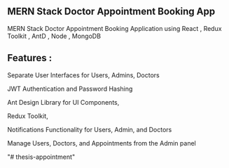 ## MERN Stack Doctor Appointment Booking App

MERN Stack Doctor Appointment Booking Application using React , Redux Toolkit , AntD , Node , MongoDB 

## Features :

Separate User Interfaces for Users, Admins, Doctors

JWT Authentication and Password Hashing

Ant Design Library for UI Components,

Redux Toolkit,

Notifications Functionality for Users, Admin, and Doctors

Manage Users, Doctors, and Appointments from the Admin panel

"# thesis-appointment" 
